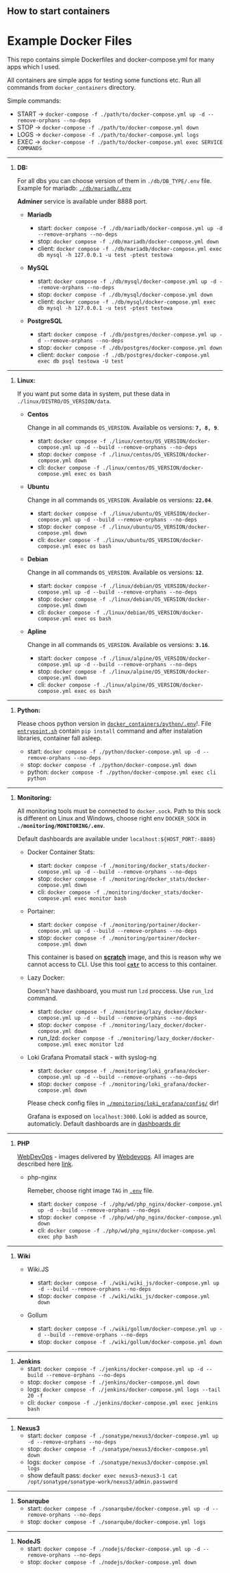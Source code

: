 ## How to start containers

# Example Docker Files

This repo contains simple Dockerfiles and docker-compose.yml for many apps which I used. 

All containers are simple apps for testing some functions etc. Run all commands from `docker_containers` directory.

Simple commands:
- START -> `docker-compose -f ./path/to/docker-compose.yml up -d --remove-orphans --no-deps`
- STOP -> `docker-compose -f ./path/to/docker-compose.yml down`
- LOGS -> `docker-compose -f ./path/to/docker-compose.yml logs`
- EXEC -> `docker-compose -f ./path/to/docker-compose.yml exec SERVICE COMMANDS`
___
1. __DB:__ 

    For all dbs you can choose version of them in `./db/DB_TYPE/.env` file. 
    Example for mariadb: [`./db/mariadb/.env`](./db/mariadb/.env)

    __Adminer__ service is available under 8888 port. 

    - __Mariadb__ 
        - start: `docker compose -f ./db/mariadb/docker-compose.yml up -d --remove-orphans --no-deps`
        - stop: `docker compose -f ./db/mariadb/docker-compose.yml down`
        - client: `docker compose -f ./db/mariadb/docker-compose.yml exec db mysql -h 127.0.0.1 -u test -ptest testowa`

    - __MySQL__ 
        - start: `docker compose -f ./db/mysql/docker-compose.yml up -d --remove-orphans --no-deps`
        - stop: `docker compose -f ./db/mysql/docker-compose.yml down`
        - client: `docker compose -f ./db/mysql/docker-compose.yml exec db mysql -h 127.0.0.1 -u test -ptest testowa`

    - __PostgreSQL__ 
        - start: `docker compose -f ./db/postgres/docker-compose.yml up -d --remove-orphans --no-deps`
        - stop: `docker compose -f ./db/postgres/docker-compose.yml down`
        - client: `docker compose -f ./db/postgres/docker-compose.yml exec db psql testowa -U test`
___
1. __Linux:__
   
    If you want put some data in system, put these data in `./linux/DISTRO/OS_VERSION/data`.
    - __Centos__ 

        Change in all commands `OS_VERSION`. Available os versions: __`7, 8, 9`__. 
        - start: `docker compose -f ./linux/centos/OS_VERSION/docker-compose.yml up -d --build --remove-orphans --no-deps`
        - stop: `docker compose -f ./linux/centos/OS_VERSION/docker-compose.yml down`
        - cli: `docker compose -f ./linux/centos/OS_VERSION/docker-compose.yml exec os bash`

    - __Ubuntu__ 

        Change in all commands `OS_VERSION`. Available os versions: __`22.04`__.
        - start: `docker compose -f ./linux/ubuntu/OS_VERSION/docker-compose.yml up -d --build --remove-orphans --no-deps`
        - stop: `docker compose -f ./linux/ubuntu/OS_VERSION/docker-compose.yml down`
        - cli: `docker compose -f ./linux/ubuntu/OS_VERSION/docker-compose.yml exec os bash`

    - __Debian__ 

        Change in all commands `OS_VERSION`. Available os versions: __`12`__.
        - start: `docker compose -f ./linux/debian/OS_VERSION/docker-compose.yml up -d --build --remove-orphans --no-deps`
        - stop: `docker compose -f ./linux/debian/OS_VERSION/docker-compose.yml down`
        - cli: `docker compose -f ./linux/debian/OS_VERSION/docker-compose.yml exec os bash`
  
    - __Apline__ 

        Change in all commands `OS_VERSION`. Available os versions: __`3.16`__.
        - start: `docker compose -f ./linux/alpine/OS_VERSION/docker-compose.yml up -d --build --remove-orphans --no-deps`
        - stop: `docker compose -f ./linux/alpine/OS_VERSION/docker-compose.yml down`
        - cli: `docker compose -f ./linux/alpine/OS_VERSION/docker-compose.yml exec os bash`
  
___
1. __Python:__
   
   Please choos python version in [`docker_containers/python/.env`](./python/.env)!. 
   File [`entrypoint.sh`](./python/entrypoint.sh) contain `pip install` command and after instalation libraries, container fall asleep.

    - start: `docker compose -f ./python/docker-compose.yml up -d --remove-orphans --no-deps`
    - stop: `docker compose -f ./python/docker-compose.yml down`
    - python: `docker compose -f ./python/docker-compose.yml exec cli python`
___
1. __Monitoring:__

    All monitoring tools must be connected to `docker.sock`. Path to this sock is different on Linux and Windows, choose right env `DOCKER_SOCK`
    in __`./monitoring/MONITORING/.env`__. 

    Default dashboards are available under `localhost:${HOST_PORT:-8889}`

    - Docker Container Stats:

        - start: `docker compose -f ./monitoring/docker_stats/docker-compose.yml up -d --build --remove-orphans --no-deps`
        - stop: `docker compose -f ./monitoring/docker_stats/docker-compose.yml down`
        - cli: `docker compose -f ./monitoring/docker_stats/docker-compose.yml exec monitor bash`
        
    - Portainer:

        - start: `docker compose -f ./monitoring/portainer/docker-compose.yml up -d --build --remove-orphans --no-deps`
        - stop: `docker compose -f ./monitoring/portainer/docker-compose.yml down`

        This container is based on [__scratch__](https://hub.docker.com/_/scratch) image, and this is reason why we cannot access to CLI.
        Use this tool [__`cntr`__](https://github.com/Mic92/cntr) to access to this container.
    
    - Lazy Docker:

        Doesn't have dashboard, you must run `lzd` proccess. Use `run_lzd` command.

        - start: `docker compose -f ./monitoring/lazy_docker/docker-compose.yml up -d --build --remove-orphans --no-deps`
        - stop: `docker compose -f ./monitoring/lazy_docker/docker-compose.yml down`
        - run_lzd: `docker compose -f ./monitoring/lazy_docker/docker-compose.yml exec monitor lzd`

    - Loki Grafana Promatail stack - with syslog-ng 

        - start: `docker compose -f ./monitoring/loki_grafana/docker-compose.yml up -d --build --remove-orphans --no-deps`
        - stop: `docker compose -f ./monitoring/loki_grafana/docker-compose.yml down`

        Please check config files in [`./monitoring/loki_grafana/config/`](./monitoring/loki_grafana/config/) dir!

        Grafana is exposed on `localhost:3000`. Loki is added as source, automaticly. Default dashboards are in [dashboards dir](./monitoring/loki_grafana/config/grafana/dashboards/)

___
1. __PHP__
   
    [WebDevOps](./php/wd) - images delivered by [Webdevops](https://www.webdevops.io/). All images are described here [link](https://dockerfile.readthedocs.io/en/latest/content/DockerImages/index.html).

    - php-nginx
  
        Remeber, choose right image `TAG` in [`.env`](./php/wd/php_nginx/.env) file.

       - start: `docker compose -f ./php/wd/php_nginx/docker-compose.yml up -d --build --remove-orphans --no-deps`
       - stop: `docker compose -f ./php/wd/php_nginx/docker-compose.yml down`
       - cli: `docker compose -f ./php/wd/php_nginx/docker-compose.yml exec php bash`
___
1. __Wiki__
    - Wiki.JS
        - start: `docker compose -f ./wiki/wiki_js/docker-compose.yml up -d --build --remove-orphans --no-deps`
        - stop: `docker compose -f ./wiki/wiki_js/docker-compose.yml down`

    - Gollum
        - start: `docker compose -f ./wiki/gollum/docker-compose.yml up -d --build --remove-orphans --no-deps`
        - stop: `docker compose -f ./wiki/gollum/docker-compose.yml down`
___
1. __Jenkins__
   - start: `docker compose -f ./jenkins/docker-compose.yml up -d --build --remove-orphans --no-deps`
   - stop: `docker compose -f ./jenkins/docker-compose.yml down`
   - logs: `docker compose -f ./jenkins/docker-compose.yml logs --tail 20 -f`
   - cli: `docker compose -f ./jenkins/docker-compose.yml exec jenkins bash`
___

1. __Nexus3__
    - start: `docker compose -f ./sonatype/nexus3/docker-compose.yml up -d --remove-orphans --no-deps`
    - stop: `docker compose -f ./sonatype/nexus3/docker-compose.yml down`
    - logs: `docker compose -f ./sonatype/nexus3/docker-compose.yml logs`
    - show default pass: `docker exec nexus3-nexus3-1 cat /opt/sonatype/sonatype-work/nexus3/admin.password`
___

1. __Sonarqube__
    - start: `docker compose -f ./sonarqube/docker-compose.yml up -d --remove-orphans --no-deps`
    - stop: `docker compose -f ./sonarqube/docker-compose.yml logs`

___

1. __NodeJS__
    - start: `docker compose -f ./nodejs/docker-compose.yml up -d --remove-orphans --no-deps`
    - stop: `docker compose -f ./nodejs/docker-compose.yml down`